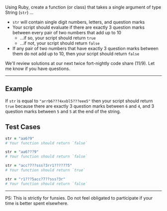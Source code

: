 Using Ruby, create a function (or class) that takes a single argument of type String (`str`) ...

- `str` will contain single digit numbers, letters, and question marks
- Your script should evaluate if there are exactly 3 question marks between every pair of two numbers that add up to 10
    - ...if so, your script should return `true`
    - ...if not, your script should return `false`
- If any pair of two numbers that have exactly 3 question marks between them do not add up to 10, then your script should return `false`

We'll review solutions at our next twice fort-nightly code share (11/9). Let me know if you have questions.

----

Example
----------

If `str` is equal to `"arrb6???4xxbl5???eee5"` then your script should return `true` because there are exactly 3 question marks between `6` and `4`, and 3 question marks between `5` and `5` at the end of the string.

Test Cases
----------

```rb
str = "aa6?9"
# Your function should return `false`

str = "aa6???9"
# Your function should return `false`

str = "acc?7??sss?3rr1??????5"
# Your function should return `true`

str = "r1???5acc?7??sss?3r"
# Your function should return `false`
```

----

PS: This is strictly for funsies. Do not feel obligated to participate if your time is better spent elsewhere.

